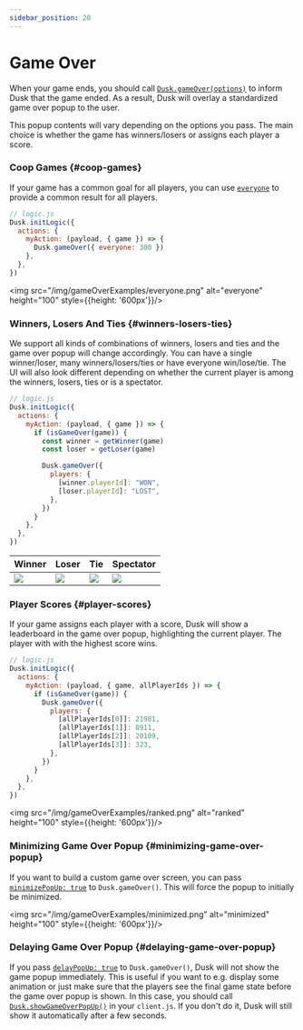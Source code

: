 ```yaml
---
sidebar_position: 20
---
```


# Game Over

When your game ends, you should call [`Dusk.gameOver(options)`](../api-reference.md#duskgameoveroptions) to inform Dusk that the game ended. As a result, Dusk will overlay a standardized game over popup to the user.

This popup contents will vary depending on the options you pass. The main choice is whether the game has winners/losers or assigns each player a score.


### Coop Games {#coop-games}

If your game has a common goal for all players, you can use [`everyone`](../api-reference.md#everyone-game-over) to provide a common result for all players.

```js
// logic.js
Dusk.initLogic({
  actions: {
    myAction: (payload, { game }) => {
      Dusk.gameOver({ everyone: 300 })
    },
  },
})
```

<img src="/img/gameOverExamples/everyone.png" alt="everyone" height="100" style={{height: '600px'}}/>


### Winners, Losers And Ties {#winners-losers-ties}

We support all kinds of combinations of winners, losers and ties and the game over popup will change accordingly. You can have a single winner/loser, many winners/losers/ties or have everyone win/lose/tie. The UI will also look different depending on whether the current player is among the winners, losers, ties or is a spectator.

```js
// logic.js
Dusk.initLogic({
  actions: {
    myAction: (payload, { game }) => {
      if (isGameOver(game)) {
        const winner = getWinner(game)
        const loser = getLoser(game)

        Dusk.gameOver({
          players: {
            [winner.playerId]: "WON",
            [loser.playerId]: "LOST",
          },
        })
      }
    },
  },
})
```

| Winner                             | Loser                               | Tie                                | Spectator                                |
|------------------------------------|-------------------------------------|------------------------------------|------------------------------------------|
| ![](/img/gameOverExamples/win.png) | ![](/img/gameOverExamples/lose.png) | ![](/img/gameOverExamples/tie.png) | ![](/img/gameOverExamples/spectator.png) |

### Player Scores {#player-scores}

If your game assigns each player with a score, Dusk will show a leaderboard in the game over popup, highlighting the current player. The player with with the highest score wins.


```js
// logic.js
Dusk.initLogic({
  actions: {
    myAction: (payload, { game, allPlayerIds }) => {
      if (isGameOver(game)) {
        Dusk.gameOver({
          players: {
            [allPlayerIds[0]]: 21981,
            [allPlayerIds[1]]: 8911,
            [allPlayerIds[2]]: 20109,
            [allPlayerIds[3]]: 323,
          },
        })
      }
    },
  },
})
```


<img src="/img/gameOverExamples/ranked.png" alt="ranked" height="100" style={{height: '600px'}}/>

### Minimizing Game Over Popup {#minimizing-game-over-popup}

If you want to build a custom game over screen, you can pass [`minimizePopUp: true`](../api-reference.md#minimizepopup-boolean) to `Dusk.gameOver()`. This will force the popup to initially be minimized.

<img src="/img/gameOverExamples/minimized.png" alt="minimized" height="100" style={{height: '600px'}}/>

### Delaying Game Over Popup {#delaying-game-over-popup}

If you pass [`delayPopUp: true`](../api-reference.md#delaypopup-boolean) to `Dusk.gameOver()`, Dusk will not show the game popup immediately. This is useful if you want to e.g. display some animation or just make sure that the players see the final game state before the game over popup is shown. In this case, you should call [`Dusk.showGameOverPopUp()`](../api-reference.md#duskshowgameoverpopup) in your `client.js`. If you don't do it, Dusk will still show it automatically after a few seconds.
